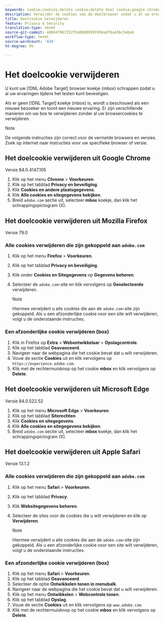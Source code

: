 ```yaml
---
keywords: cookie;cookies;delete cookie;delete doel cookie;google chrome;chrome;mozilla firefox;firefox;microsoft edge;safari
description: Verwijder de cookies van de doelbrowser zodat u al uw ervaringen kunt valideren.
title: Doelcookie verwijderen
feature: Privacy & Security
translation-type: tm+mt
source-git-commit: 48b94f967252f5ddb009597456edf0a43bc54ba6
workflow-type: tm+mt
source-wordcount: '424'
ht-degree: 0%

---
```



# Het doelcookie verwijderen

U kunt uw [!DNL Adobe Target] browser koekje (mbox) schrappen zodat u al uw ervaringen tijdens het testen kunt bevestigen.

Als er geen [!DNL Target] koekje (mbox) is, wordt u beschouwd als een nieuwe bezoeker en toont een nieuwe ervaring. Er zijn verschillende manieren om uw box te verwijderen zonder al uw browsercookies te verwijderen.

>[!NOTE]
>
>De volgende instructies zijn correct voor de vermelde browsers en versies. Zoek op internet naar instructies voor uw specifieke browser of versie.

## Het doelcookie verwijderen uit Google Chrome

Versie 84.0.4147.105

1. Klik op het menu **Chrome** > **Voorkeuren**.
1. Klik op het tabblad **Privacy en beveiliging**.
1. Klik **Cookies en andere plaatsgegevens**.
1. Klik **Alle cookies en sitegegevens bekijken**.
1. Breid `adobe.com` sectie uit, selecteer **mbox** koekje, dan klik het schrappingspictogram (X).

## Het doelcookie verwijderen uit Mozilla Firefox

Versie 79.0

### Alle cookies verwijderen die zijn gekoppeld aan `adobe.com`

1. Klik op het menu **Firefox** > **Voorkeuren**.
1. Klik op het tabblad **Privacy en beveiliging**.
1. Klik onder **Cookies en Sitegegevens** op **Gegevens beheren**.
1. Selecteer de `adobe.com`-site en klik vervolgens op **Geselecteerde** verwijderen.

   >[!NOTE]
   >
   >Hiermee verwijdert u alle cookies die aan de `adobe.com`-site zijn gekoppeld. Als u een afzonderlijke cookie voor een site wilt verwijderen, volgt u de onderstaande instructies.

### Een afzonderlijke cookie verwijderen (box)

1. Klik in Firefox op **Extra** > **Webontwikkelaar** > **Opslagcontrole**.
1. Klik op het tabblad **Geavanceerd**.
1. Navigeer naar de webpagina die het cookie bevat dat u wilt verwijderen.
1. Vouw de sectie **Cookies** uit en klik vervolgens op `https://experience.adobe.com`.
1. Klik met de rechtermuisknop op het cookie **mbox** en klik vervolgens op **Delete**.

## Het doelcookie verwijderen uit Microsoft Edge

Versie 84.0.522.52

1. Klik op het menu **Microsoft Edge** > **Voorkeuren**.
1. Klik op het tabblad **Siterechten**.
1. Klik **Cookies en sitegegevens**.
1. Klik **Alle cookies en sitegegevens bekijken**.
1. Breid `adobe.com` sectie uit, selecteer **mbox** koekje, dan klik het schrappingspictogram (X).

## Het doelcookie verwijderen uit Apple Safari

Versie 13.1.2

### Alle cookies verwijderen die zijn gekoppeld aan `adobe.com`

1. Klik op het menu **Safari** > **Voorkeuren**.
1. Klik op het tabblad **Privacy**.
1. Klik **Websitegegevens beheren**.
1. Selecteer de sites voor de cookies die u wilt verwijderen en klik op **Verwijderen**.

   >[!NOTE]
   >
   >Hiermee verwijdert u alle cookies die aan de `adobe.com`-site zijn gekoppeld. Als u een afzonderlijke cookie voor een site wilt verwijderen, volgt u de onderstaande instructies.

### Een afzonderlijke cookie verwijderen (box)

1. Klik op het menu **Safari** > **Voorkeuren**.
1. Klik op het tabblad **Geavanceerd**.
1. Selecteer de optie **Ontwikkelen tonen in menubalk**.
1. Navigeer naar de webpagina die het cookie bevat dat u wilt verwijderen.
1. Klik op het menu **Ontwikkelen** > **Webcontrole tonen**.
1. Klik op het tabblad **Opslag**.
1. Vouw de sectie **Cookies** uit en klik vervolgens op `www.adobe.com`.
1. Klik met de rechtermuisknop op het cookie **mbox** en klik vervolgens op **Delete**.
